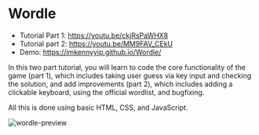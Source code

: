 # Wordle

- Tutorial Part 1: https://youtu.be/ckjRsPaWHX8
- Tutorial part 2: https://youtu.be/MM9FAV_CEkU
- Demo: https://imkennyyip.github.io/Wordle/

In this two part tutorial, you will learn to code the core functionality of the game (part 1), which includes taking user guess via key input and checking the solution, and add improvements (part 2), which includes adding a clickable keyboard, using the official wordlist, and bugfixing. 

All this is done using basic HTML, CSS, and JavaScript.


![wordle-preview](https://user-images.githubusercontent.com/78777681/163040667-a17975a5-1cef-49d8-a668-476cc013d1a8.png)
